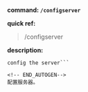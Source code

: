 <!-- BEGIN_AUTOGEN: do NOT edit in this block -->

**command: `/configserver`**

**quick ref:**
> /configserver

**description:**

```
config the server```

<!-- END_AUTOGEN-->
配置服务器。